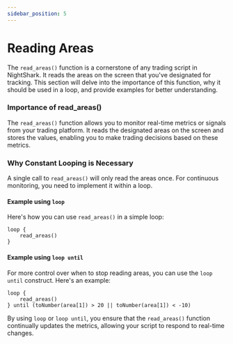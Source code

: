 ```yaml
---
sidebar_position: 5
---
```


# Reading Areas

The `read_areas()` function is a cornerstone of any trading script in NightShark. It reads the areas on the screen that you've designated for tracking. This section will delve into the importance of this function, why it should be used in a loop, and provide examples for better understanding.

### Importance of read_areas()

The `read_areas()` function allows you to monitor real-time metrics or signals from your trading platform. It reads the designated areas on the screen and stores the values, enabling you to make trading decisions based on these metrics.

### Why Constant Looping is Necessary

A single call to `read_areas()` will only read the areas once. For continuous monitoring, you need to implement it within a loop.

#### Example using `loop`

Here's how you can use `read_areas()` in a simple loop:

```ahk
loop {
    read_areas()
}
```


#### Example using `loop until`

For more control over when to stop reading areas, you can use the `loop until` construct. Here's an example:

```ahk
loop {
    read_areas()
} until (toNumber(area[1]) > 20 || toNumber(area[1]) < -10)
```

By using `loop` or `loop until`, you ensure that the `read_areas()` function continually updates the metrics, allowing your script to respond to real-time changes.